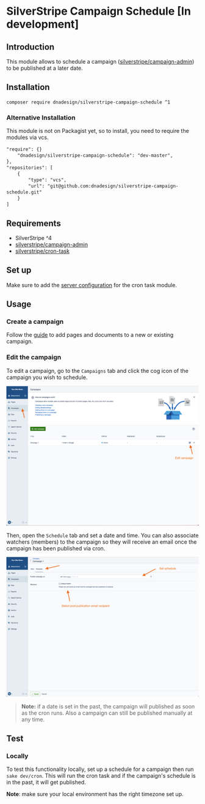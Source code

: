 # SilverStripe Campaign Schedule [In development]

## Introduction

This module allows to schedule a campaign ([silverstripe/campaign-admin](https://github.com/silverstripe/silverstripe-campaign-admin)) to be published at a later date.

## Installation

```
composer require dnadesign/silverstripe-campaign-schedule ^1
```

### Alternative Installation
This module is not on Packagist yet, so to install, you need to require the modules via vcs.

```
"require": {}
    "dnadesign/silverstripe-campaign-schedule": "dev-master",
},
"repositories": [
    {
        "type": "vcs",
        "url": "git@github.com:dnadesign/silverstripe-campaign-schedule.git"
    }
]

```

## Requirements
- SilverStripe ^4
- [silverstripe/campaign-admin](https://github.com/silverstripe/silverstripe-campaign-admin)
- [silverstripe/cron-task](https://github.com/silverstripe/silverstripe-crontask)

## Set up
Make sure to add the [server configuration](https://github.com/silverstripe/silverstripe-crontask#server-configuration) for the cron task module.

## Usage

### Create a campaign

Follow the [guide](https://userhelp.silverstripe.org/en/4/creating_pages_and_content/campaigns/) to add pages and documents to a new or existing campaign.

### Edit the campaign

To edit a campaign, go to the `Campaigns` tab and click the cog icon of the campaign you wish to schedule.

![](docs/en/images/Edit%20campaign.png)

Then, open the `Schedule` tab and set a date and time. You can also associate watchers (members) to the campaign so they will receive an email once the campaign has been published via cron.

![](docs/en/images/Set%20schedule.png)

> **Note:** if a date is set in the past, the campaign will published as soon as the cron runs. Also a campaign can still be published manually at any time.

## Test

### Locally

To test this functionality locally, set up a schedule for a campaign then run `sake dev/cron`. This will run the cron task and if the campaign's schedule is in the past, it will get published.

**Note**: make sure your local environment has the right timezone set up.